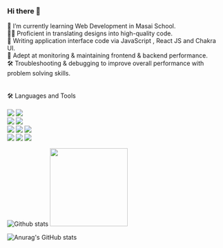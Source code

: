 ### Hi there 👋
<!--
**RaghavendraRD123/RaghavendraRD123** is a ✨ _special_ ✨ repository because its `README.md` (this file) appears on your GitHub profile.

Here are some ideas to get you started:

- 🔭 I’m currently working on ...
- 🌱 I’m currently learning ...
- 👯 I’m looking to collaborate on ...
- 🤔 I’m looking for help with ...
- 💬 Ask me about ...
- 📫 How to reach me: ...
- 😄 Pronouns: ...
- ⚡ Fun fact: ...
-->
🌱 I’m currently learning Web Development in Masai School. </br>
👩‍💻 Proficient in translating designs into high-quality code. </br>
📝 Writing application interface code via JavaScript , React JS and Chakra UI. </br>
🔎 Adept at monitoring & maintaining frontend & backend performance. </br>
🛠 Troubleshooting & debugging to improve overall performance with problem solving skills. </br>
</br>
</br>
🛠  Languages and Tools </br></br>
<img src='https://camo.githubusercontent.com/26a2d44d15ce047495fe82e6f07d5546a18d229326c87837ace066d930ee7385/68747470733a2f2f696d672e736869656c64732e696f2f62616467652f2d48544d4c2d3333333333333f7374796c653d666c6174266c6f676f3d48544d4c35' />
<img src='https://camo.githubusercontent.com/c38a05ab57aea563f73ae6b4aad7f556faa734d4077a7b52a2081b41ce27da40/68747470733a2f2f696d672e736869656c64732e696f2f62616467652f2d4353532d3333333333333f7374796c653d666c6174266c6f676f3d43535333266c6f676f436f6c6f723d313537324236' />
<br/>
<img src='https://camo.githubusercontent.com/848defb760c0adff4362c04283f254f633ea8eff177c1640b209429d0e3d7627/68747470733a2f2f696d672e736869656c64732e696f2f62616467652f2d4a6176615363726970742d3333333333333f7374796c653d666c6174266c6f676f3d6a617661736372697074' />
<img src='https://camo.githubusercontent.com/b8f9baf34dfa59e5cf63be744777f8f01596535a4bcc1502df3cf39a71d41c23/68747470733a2f2f696d672e736869656c64732e696f2f62616467652f2d52656163742d3333333333333f7374796c653d666c6174266c6f676f3d7265616374' />
<br/>
<img src='https://camo.githubusercontent.com/7659585b1e4c20c318f170a540852bfdb675907e3f70d05dc29cf5bde1081250/68747470733a2f2f696d672e736869656c64732e696f2f62616467652f2d4e6f64652e6a732d3333333333333f7374796c653d666c6174266c6f676f3d6e6f64652e6a73' />
<img src='https://camo.githubusercontent.com/a12bb3586024869c60ac67e0d0f657c8f26449e389b4f80a22acd6c147cfe41b/68747470733a2f2f696d672e736869656c64732e696f2f62616467652f2d4d6f6e676f44422d3333333333333f7374796c653d666c6174266c6f676f3d6d6f6e676f6462266c696e6b3d68747470733a2f2f6769746875622e636f6d2f42526468616e616e69' />
<img src='https://camo.githubusercontent.com/4512f2663b491f5960d2e17436534a977246cf1141f0504455155d11df6aec18/68747470733a2f2f696d672e736869656c64732e696f2f62616467652f2d6a736f6e2d3333333333333f7374796c653d666c6174266c6f676f3d6a736f6e266c696e6b3d68747470733a2f2f6769746875622e636f6d2f42526468616e616e69' />
<br/>
<img src='https://camo.githubusercontent.com/3ea1c940cc08da19f16d17ca0c4704397dac1f12a1bb73f1174ae504c3e80a85/68747470733a2f2f696d672e736869656c64732e696f2f62616467652f2d4769742d3333333333333f7374796c653d666c6174266c6f676f3d676974' />
<img src='https://camo.githubusercontent.com/544426317a6c6226b7f6b3367232378ea367aa5001a41da4f302a77f9959909f/68747470733a2f2f696d672e736869656c64732e696f2f62616467652f2d4769744875622d3333333333333f7374796c653d666c6174266c6f676f3d676974687562' />
<img src='https://camo.githubusercontent.com/194ae9b0be9bfd4caedab16de320d3987f4c144112461590a206262d21eb769b/68747470733a2f2f696d672e736869656c64732e696f2f62616467652f2d56697375616c25323053747564696f253230436f64652d3333333333333f7374796c653d666c6174266c6f676f3d76697375616c2d73747564696f2d636f6465266c6f676f436f6c6f723d303037414343' />
<br/>

<!-- <img src='' />
<img src='' />
<img src='' /> -->
![Github stats](https://github-readme-stats.vercel.app/api?username=RaghavendraRD123&theme=radical)
<img height="180em" src="https://camo.githubusercontent.com/010a34667bf23ff51f7fc93c0fdb6aab559ceccbcf9ce41c245cba1c8cb18a23/68747470733a2f2f6769746875622d726561646d652d73746174732d65696768742d74686574612e76657263656c2e6170702f6170692f746f702d6c616e67732f3f757365726e616d653d726f68697430393835266c61796f75743d636f6d70616374266c616e67735f636f756e743d38267468656d653d6275656679" data-canonical-src="https://github-readme-stats-eight-theta.vercel.app/api/top-langs/?username=RaghavendraRD123&amp;layout=compact&amp;langs_count=8&amp;theme=buefy" style="max-width: 100%;">

![Anurag's GitHub stats](https://github-readme-stats.vercel.app/api?username=RaghavendraRD123&show_icons=true&theme=radical)
